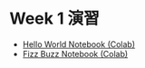   # Week 1 演習

  - [Hello World Notebook (Colab)](https://colab.research.google.com/drive/1fmxl4KdIJv4vqVhOvKK16R6fVh2bSdKP?usp=sharing)
  - [Fizz Buzz Notebook (Colab)](https://colab.research.google.com/drive/1rR5Y5J4cYgSZ9-bwusw8w56TkOr8_HL0?usp=sharing)

